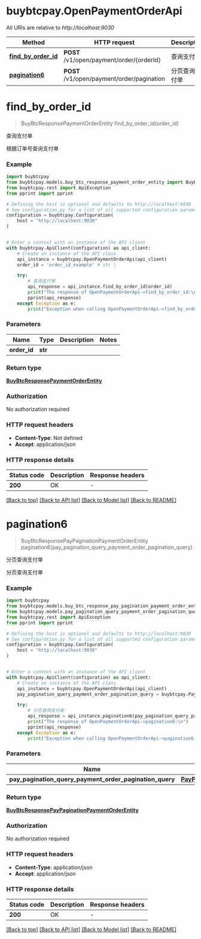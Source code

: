 # buybtcpay.OpenPaymentOrderApi

All URIs are relative to *http://localhost:9030*

Method | HTTP request | Description
------------- | ------------- | -------------
[**find_by_order_id**](OpenPaymentOrderApi.md#find_by_order_id) | **POST** /v1/open/payment/order/{orderId} | 查询支付单
[**pagination6**](OpenPaymentOrderApi.md#pagination6) | **POST** /v1/open/payment/order/pagination | 分页查询支付单


# **find_by_order_id**
> BuyBtcResponsePaymentOrderEntity find_by_order_id(order_id)

查询支付单

根据订单号查询支付单

### Example


```python
import buybtcpay
from buybtcpay.models.buy_btc_response_payment_order_entity import BuyBtcResponsePaymentOrderEntity
from buybtcpay.rest import ApiException
from pprint import pprint

# Defining the host is optional and defaults to http://localhost:9030
# See configuration.py for a list of all supported configuration parameters.
configuration = buybtcpay.Configuration(
    host = "http://localhost:9030"
)


# Enter a context with an instance of the API client
with buybtcpay.ApiClient(configuration) as api_client:
    # Create an instance of the API class
    api_instance = buybtcpay.OpenPaymentOrderApi(api_client)
    order_id = 'order_id_example' # str | 

    try:
        # 查询支付单
        api_response = api_instance.find_by_order_id(order_id)
        print("The response of OpenPaymentOrderApi->find_by_order_id:\n")
        pprint(api_response)
    except Exception as e:
        print("Exception when calling OpenPaymentOrderApi->find_by_order_id: %s\n" % e)
```



### Parameters


Name | Type | Description  | Notes
------------- | ------------- | ------------- | -------------
 **order_id** | **str**|  | 

### Return type

[**BuyBtcResponsePaymentOrderEntity**](BuyBtcResponsePaymentOrderEntity.md)

### Authorization

No authorization required

### HTTP request headers

 - **Content-Type**: Not defined
 - **Accept**: application/json

### HTTP response details

| Status code | Description | Response headers |
|-------------|-------------|------------------|
**200** | OK |  -  |

[[Back to top]](#) [[Back to API list]](../README.md#documentation-for-api-endpoints) [[Back to Model list]](../README.md#documentation-for-models) [[Back to README]](../README.md)

# **pagination6**
> BuyBtcResponsePayPaginationPaymentOrderEntity pagination6(pay_pagination_query_payment_order_pagination_query)

分页查询支付单

分页查询支付单

### Example


```python
import buybtcpay
from buybtcpay.models.buy_btc_response_pay_pagination_payment_order_entity import BuyBtcResponsePayPaginationPaymentOrderEntity
from buybtcpay.models.pay_pagination_query_payment_order_pagination_query import PayPaginationQueryPaymentOrderPaginationQuery
from buybtcpay.rest import ApiException
from pprint import pprint

# Defining the host is optional and defaults to http://localhost:9030
# See configuration.py for a list of all supported configuration parameters.
configuration = buybtcpay.Configuration(
    host = "http://localhost:9030"
)


# Enter a context with an instance of the API client
with buybtcpay.ApiClient(configuration) as api_client:
    # Create an instance of the API class
    api_instance = buybtcpay.OpenPaymentOrderApi(api_client)
    pay_pagination_query_payment_order_pagination_query = buybtcpay.PayPaginationQueryPaymentOrderPaginationQuery() # PayPaginationQueryPaymentOrderPaginationQuery | 

    try:
        # 分页查询支付单
        api_response = api_instance.pagination6(pay_pagination_query_payment_order_pagination_query)
        print("The response of OpenPaymentOrderApi->pagination6:\n")
        pprint(api_response)
    except Exception as e:
        print("Exception when calling OpenPaymentOrderApi->pagination6: %s\n" % e)
```



### Parameters


Name | Type | Description  | Notes
------------- | ------------- | ------------- | -------------
 **pay_pagination_query_payment_order_pagination_query** | [**PayPaginationQueryPaymentOrderPaginationQuery**](PayPaginationQueryPaymentOrderPaginationQuery.md)|  | 

### Return type

[**BuyBtcResponsePayPaginationPaymentOrderEntity**](BuyBtcResponsePayPaginationPaymentOrderEntity.md)

### Authorization

No authorization required

### HTTP request headers

 - **Content-Type**: application/json
 - **Accept**: application/json

### HTTP response details

| Status code | Description | Response headers |
|-------------|-------------|------------------|
**200** | OK |  -  |

[[Back to top]](#) [[Back to API list]](../README.md#documentation-for-api-endpoints) [[Back to Model list]](../README.md#documentation-for-models) [[Back to README]](../README.md)

